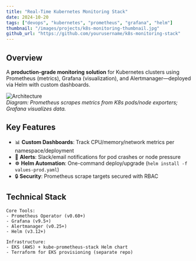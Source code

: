 ```yaml
---
title: "Real-Time Kubernetes Monitoring Stack"
date: 2024-10-20
tags: ["devops", "kubernetes", "prometheus", "grafana", "helm"]
thumbnail: "/images/projects/k8s-monitoring-thumbnail.jpg"
github_url: "https://github.com/yourusername/k8s-monitoring-stack"
---
```


## Overview  
A **production-grade monitoring solution** for Kubernetes clusters using Prometheus (metrics), Grafana (visualization), and Alertmanager—deployed via Helm with custom dashboards.  

![Architecture](/images/projects/k8s-monitoring-arch.png)  
*Diagram: Prometheus scrapes metrics from K8s pods/node exporters; Grafana visualizes data.*

## Key Features  
- 📊 **Custom Dashboards**: Track CPU/memory/network metrics per namespace/deployment  
- 🔔 **Alerts**: Slack/email notifications for pod crashes or node pressure  
- ☸ **Helm Automation**: One-command deploy/upgrade (`helm install -f values-prod.yaml`)  
- 🔒 **Security**: Prometheus scrape targets secured with RBAC  

## Technical Stack  
```plaintext
Core Tools:
- Prometheus Operator (v0.60+)
- Grafana (v9.5+)
- Alertmanager (v0.25+)
- Helm (v3.12+)

Infrastructure:
- EKS (AWS) + kube-prometheus-stack Helm chart
- Terraform for EKS provisioning (separate repo)